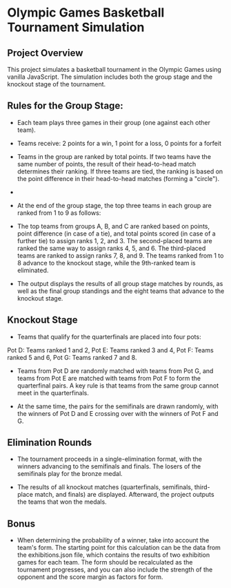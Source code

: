 # Olympic Games Basketball Tournament Simulation

## Project Overview

This project simulates a basketball tournament in the Olympic Games using vanilla JavaScript. The simulation includes both the group stage and the knockout stage of the tournament.

## Rules for the Group Stage:

- Each team plays three games in their group (one against each other team).
- Teams receive:
    2 points for a win,
    1 point for a loss,
    0 points for a forfeit
- Teams in the group are ranked by total points. If two teams have the same number of points, the result of their head-to-head match determines their ranking. If three teams are tied, the ranking is based on the point difference in their head-to-head matches (forming a "circle").
- 
- At the end of the group stage, the top three teams in each group are ranked from 1 to 9 as follows:

- The top teams from groups A, B, and C are ranked based on points, point difference (in case of a tie), and total points scored (in case of a further tie) to assign ranks 1, 2, and 3.
The second-placed teams are ranked the same way to assign ranks 4, 5, and 6.
The third-placed teams are ranked to assign ranks 7, 8, and 9.
The teams ranked from 1 to 8 advance to the knockout stage, while the 9th-ranked team is eliminated.

- The output displays the results of all group stage matches by rounds, as well as the final group standings and the eight teams that advance to the knockout stage.



## Knockout Stage

- Teams that qualify for the quarterfinals are placed into four pots:

Pot D: Teams ranked 1 and 2,
Pot E: Teams ranked 3 and 4,
Pot F: Teams ranked 5 and 6,
Pot G: Teams ranked 7 and 8.

- Teams from Pot D are randomly matched with teams from Pot G, and teams from Pot E are matched with teams from Pot F to form the quarterfinal pairs. A key rule is that teams from the same group cannot meet in the quarterfinals.

- At the same time, the pairs for the semifinals are drawn randomly, with the winners of Pot D and E crossing over with the winners of Pot F and G.


## Elimination Rounds

- The tournament proceeds in a single-elimination format, with the winners advancing to the semifinals and finals. The losers of the semifinals play for the bronze medal.

- The results of all knockout matches (quarterfinals, semifinals, third-place match, and finals) are displayed. Afterward, the project outputs the teams that won the medals.

## Bonus

- When determining the probability of a winner, take into account the team's form.
The starting point for this calculation can be the data from the exhibitions.json file, which contains the results of two exhibition games for each team.
The form should be recalculated as the tournament progresses, and you can also include the strength of the opponent and the score margin as factors for form.